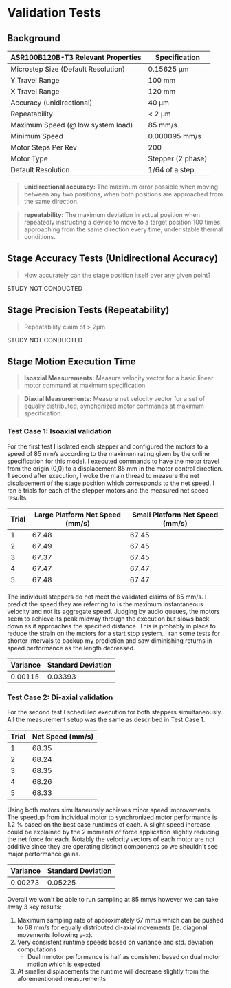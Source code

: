 # Validation Tests

## Background

| ASR100B120B-T3 Relevant Properties  | Specification 
|-------------------------------------|-------------------|
| Microstep Size (Default Resolution) | 0.15625 µm        |
| Y Travel Range                      | 100 mm            |
| X Travel Range                      | 120 mm            |
| Accuracy (unidirectional)           | 40 µm             |
| Repeatability                       | < 2 µm            |
| Maximum Speed (@ low system load)   | 85 mm/s           |
| Minimum Speed                       | 0.000095 mm/s     |
| Motor Steps Per Rev                 | 200               |
| Motor Type                          | Stepper (2 phase) |
| Default Resolution                  | 1/64 of a step    |

>**unidirectional accuracy:** The maximum error possible when moving between any two positions, when both positions are approached from the same direction.

> **repeatability:** The maximum deviation in actual position when repeatedly instructing a device to move to a target position 100 times, approaching from the same direction every time, under stable thermal conditions.

## Stage Accuracy Tests (Unidirectional Accuracy)
> How accurately can the stage position itself over any given point?

STUDY NOT CONDUCTED

## Stage Precision Tests (Repeatability)
> Repeatability claim of > 2μm

STUDY NOT CONDUCTED

## Stage Motion Execution Time
> **Isoaxial Measurements:** Measure velocity vector for a basic linear motor command at maximum specification.

>**Diaxial Measurements:** Measure net velocity vector for a set of equally distributed, synchonized motor commands at maximum specification.

### Test Case 1: Isoaxial validation

For the first test I isolated each stepper and configured the motors to a speed of 85 mm/s according to the maximum rating given by the online specification for this model. I executed commands to have the motor travel from the origin (0,0) to a displacement 85 mm in the motor control direction. 1 second after execution, I woke the main thread to measure the net displacement of the stage position which corresponds to the net speed. I ran 5 trials for each of the stepper motors and the measured net speed results:

| Trial | Large Platform Net Speed (mm/s) | Small Platform Net Speed (mm/s) |
|-------|---------------------------------|---------------------------------|
| 1     | 67.48                           | 67.45                           |
| 2     | 67.49                           | 67.45                           |
| 3     | 67.37                           | 67.45                           |
| 4     | 67.47                           | 67.47                           |
| 5     | 67.48                           | 67.47                           |

The individual steppers do not meet the validated claims of 85 mm/s. I predict the speed they are referring to is the maximum instantaneous velocity and not its aggregate speed. Judging by audio queues, the motors seem to achieve its peak midway through the execution but slows back down as it approaches the specified distance. This is probably in place to reduce the strain on the motors for a start stop system. I ran some tests for shorter intervals to backup my prediction and saw diminishing returns in speed performance as the length decreased.

| Variance | Standard Deviation |
|----------|--------------------|
| 0.00115  | 0.03393            |

### Test Case 2: Di-axial validation
For the second test I scheduled execution for both steppers simultaneously. All the measurement setup was the same as described in Test Case 1.

| Trial | Net Speed (mm/s) |
|-------|------------------|
| 1     | 68.35            |
| 2     | 68.24            |
| 3     | 68.35            |
| 4     | 68.26            |
| 5     | 68.33            |

Using both motors simultaneuosly achieves minor speed improvements. The speedup from individual motor to synchronized motor performance is 1.2 % based on the best case runtimes of each. A slight speed increase could be explained by the 2 moments of force application slightly reducing the net force for each. Notably the velocity vectors of each motor are not additive since they are operating distinct components so we shouldn't see major performance gains.

| Variance | Standard Deviation |
|----------|--------------------|
| 0.00273  | 0.05225            |

Overall we won't be able to run sampling at 85 mm/s however we can take away 3 key results:
1. Maximum sampling rate of approximately 67 mm/s which can be pushed to 68 mm/s for equally distributed di-axial movements (ie. diagonal movements following `y=x`).
2. Very consistent runtime speeds based on variance and std. deviation computations
   - Dual mmotor performance is half as consistent based on dual motor motion which is expected
3. At smaller displacements the runtime will decrease slightly from the aforementioned measurements
